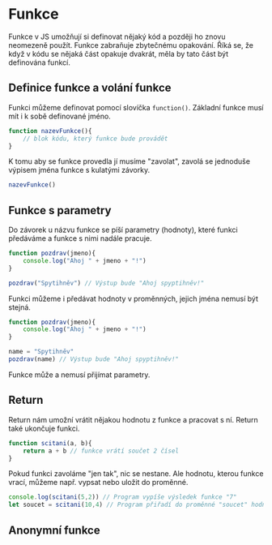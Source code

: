 # Funkce

Funkce v JS umožňují si definovat nějaký kód a později ho znovu neomezeně použít. Funkce zabraňuje zbytečnému opakování. Říká se, že když v kódu se nějaká část opakuje dvakrát, měla by tato část být definována funkcí.

## Definice funkce a volání funkce

Funkci můžeme definovat pomocí slovíčka `function()`. Základní funkce musí mít i k sobě definované jméno.

```JavaScript
function nazevFunkce(){
    // blok kódu, který funkce bude provádět
}
```

K tomu aby se funkce provedla jí musíme "zavolat", zavolá se jednoduše výpisem jména funkce s kulatými závorky.

```JavaScript
nazevFunkce()
```

## Funkce s parametry

Do závorek u názvu funkce se píší parametry (hodnoty), které funkci předáváme a funkce s nimi nadále pracuje.

```JavaScript
function pozdrav(jmeno){
    console.log("Ahoj " + jmeno + "!")
}

pozdrav("Spytihněv") // Výstup bude "Ahoj spyptihněv!"
```

Funkci můžeme i předávat hodnoty v proměnných, jejich jména nemusí být stejná.

```JavaScript
function pozdrav(jmeno){
    console.log("Ahoj " + jmeno + "!")
}

name = "Spytihněv"
pozdrav(name) // Výstup bude "Ahoj spyptihněv!"
```

Funkce může a nemusí přijímat parametry.

## Return

Return nám umožní vrátit nějakou hodnotu z funkce a pracovat s ní. Return také ukončuje funkci.

```JavaScript
function scitani(a, b){
    return a + b // funkce vrátí součet 2 čísel
}
```

Pokud funkci zavoláme "jen tak", nic se nestane. Ale hodnotu, kterou funkce vrací, můžeme např. vypsat nebo uložit do proměnné.

```JavaScript
console.log(scitani(5,2)) // Program vypíše výsledek funkce "7"
let soucet = scitani(10,4) // Program přiřadí do proměnné "soucet" hodnotu 14
```

## Anonymní funkce

